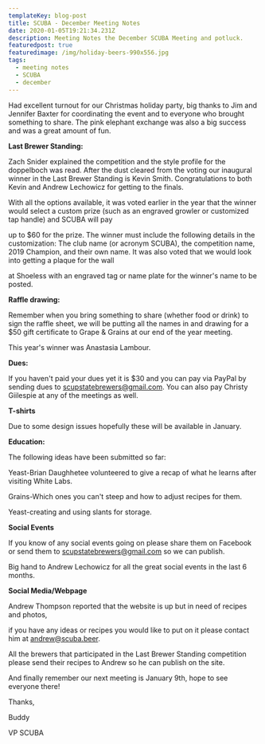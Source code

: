 ```yaml
---
templateKey: blog-post
title: SCUBA - December Meeting Notes
date: 2020-01-05T19:21:34.231Z
description: Meeting Notes the December SCUBA Meeting and potluck.
featuredpost: true
featuredimage: /img/holiday-beers-990x556.jpg
tags:
  - meeting notes
  - SCUBA
  - december
---
```

Had excellent turnout for our Christmas holiday party, big thanks to Jim and Jennifer Baxter for coordinating the event and to everyone who brought something to share.  The pink elephant exchange was also a big success and was a great amount of fun.



**Last Brewer Standing:**

Zach Snider explained the competition and the style profile for the doppelboch was read.  After the dust cleared from the voting our inaugural winner in the Last Brewer Standing is Kevin Smith.  Congratulations to both Kevin and Andrew Lechowicz for getting to the finals.  

With all the options available, it was voted earlier in the year that the winner would select a custom prize (such as an engraved growler or customized tap handle) and SCUBA will pay

 up to $60 for the prize.  The winner must include the following details in the customization: The club name (or acronym SCUBA), the competition name, 2019 Champion, and their own name. It was also voted that we would look into getting a plaque for the wall

 at Shoeless with an engraved tag or name plate for the winner's name to be posted.



**Raffle drawing:**

Remember when you bring something to share (whether food or drink) to sign the raffle sheet, we will be putting all the names in and drawing for a $50 gift certificate to Grape & Grains at our end of the year meeting.

This year's winner was Anastasia Lambour.



**Dues:**

If you haven't paid your dues yet it is $30 and you can pay via PayPal by sending dues to scupstatebrewers@gmail.com.  You can also pay Christy Giilespie at any of the meetings as well.

**T-shirts**

Due to some design issues hopefully these will be available in January.

**Education:**

The following ideas have been submitted so far:

Yeast-Brian Daughhetee volunteered to give a recap of what he learns after visiting White Labs.

Grains-Which ones you can't steep and how to adjust recipes for them.

Yeast-creating and using slants for storage.

**Social Events**

If you know of any social events going on please share them on Facebook or send them to scupstatebrewers@gmail.com so we can publish.

Big hand to Andrew Lechowicz for all the great social events in the last 6 months.

**Social Media/Webpage**

Andrew Thompson reported that the website is up but in need of recipes and photos,

 if you have any ideas or recipes you would like to put on it please contact him at andrew@scuba.beer.

All the brewers that participated in the Last Brewer Standing competition please send their recipes to Andrew so he can publish on the site.

And finally remember our next meeting is January 9th, hope to see everyone there!



Thanks,

Buddy

VP SCUBA

